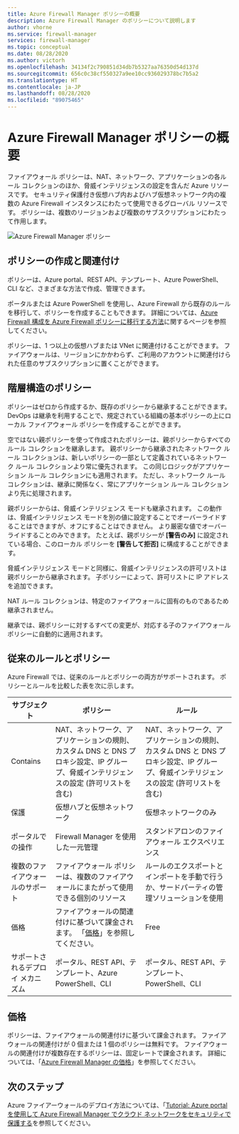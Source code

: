 ```yaml
---
title: Azure Firewall Manager ポリシーの概要
description: Azure Firewall Manager のポリシーについて説明します
author: vhorne
ms.service: firewall-manager
services: firewall-manager
ms.topic: conceptual
ms.date: 08/28/2020
ms.author: victorh
ms.openlocfilehash: 34134f2c790851d34db7b5327aa76350d54d137d
ms.sourcegitcommit: 656c0c38cf550327a9ee10cc936029378bc7b5a2
ms.translationtype: HT
ms.contentlocale: ja-JP
ms.lasthandoff: 08/28/2020
ms.locfileid: "89075465"
---
```

# <a name="azure-firewall-manager-policy-overview"></a>Azure Firewall Manager ポリシーの概要

ファイアウォール ポリシーは、NAT、ネットワーク、アプリケーションの各ルール コレクションのほか、脅威インテリジェンスの設定を含んだ Azure リソースです。 セキュリティ保護付き仮想ハブ内およびハブ仮想ネットワーク内の複数の Azure Firewall インスタンスにわたって使用できるグローバル リソースです。 ポリシーは、複数のリージョンおよび複数のサブスクリプションにわたって作用します。

![Azure Firewall Manager ポリシー](media/policy-overview/policy-overview.png)

## <a name="policy-creation-and-association"></a>ポリシーの作成と関連付け

ポリシーは、Azure portal、REST API、テンプレート、Azure PowerShell、CLI など、さまざまな方法で作成、管理できます。

ポータルまたは Azure PowerShell を使用し、Azure Firewall から既存のルールを移行して、ポリシーを作成することもできます。 詳細については、[Azure Firewall 構成を Azure Firewall ポリシーに移行する方法](migrate-to-policy.md)に関するページを参照してください。 

ポリシーは、1 つ以上の仮想ハブまたは VNet に関連付けることができます。 ファイアウォールは、リージョンにかかわらず、ご利用のアカウントに関連付けられた任意のサブスクリプションに置くことができます。

## <a name="hierarchical-policies"></a>階層構造のポリシー

ポリシーはゼロから作成するか、既存のポリシーから継承することができます。 DevOps は継承を利用することで、規定されている組織の基本ポリシーの上にローカル ファイアウォール ポリシーを作成することができます。

空ではない親ポリシーを使って作成されたポリシーは、親ポリシーからすべてのルール コレクションを継承します。 親ポリシーから継承されたネットワーク ルール コレクションは、新しいポリシーの一部として定義されているネットワーク ルール コレクションより常に優先されます。 この同じロジックがアプリケーション ルール コレクションにも適用されます。 ただし、ネットワーク ルール コレクションは、継承に関係なく、常にアプリケーション ルール コレクションより先に処理されます。

親ポリシーからは、脅威インテリジェンス モードも継承されます。 この動作は、脅威インテリジェンス モードを別の値に設定することでオーバーライドすることはできますが、オフにすることはできません。 より厳密な値でオーバーライドすることのみできます。 たとえば、親ポリシーが **[警告のみ]** に設定されている場合、このローカル ポリシーを **[警告して拒否]** に構成することができます。

脅威インテリジェンス モードと同様に、脅威インテリジェンスの許可リストは親ポリシーから継承されます。 子ポリシーによって、許可リストに IP アドレスを追加できます。

NAT ルール コレクションは、特定のファイアウォールに固有のものであるため継承されません。

継承では、親ポリシーに対するすべての変更が、対応する子のファイアウォール ポリシーに自動的に適用されます。

## <a name="traditional-rules-and-policies"></a>従来のルールとポリシー

Azure Firewall では、従来のルールとポリシーの両方がサポートされます。 ポリシーとルールを比較した表を次に示します。


| サブジェクト | ポリシー  | ルール |
| ------- | ------- | ----- |
|Contains     |NAT、ネットワーク、アプリケーションの規則、カスタム DNS と DNS プロキシ設定、IP グループ、脅威インテリジェンスの設定 (許可リストを含む)|NAT、ネットワーク、アプリケーションの規則、カスタム DNS と DNS プロキシ設定、IP グループ、脅威インテリジェンスの設定 (許可リストを含む)|
|保護     |仮想ハブと仮想ネットワーク|仮想ネットワークのみ|
|ポータルでの操作     |Firewall Manager を使用した一元管理|スタンドアロンのファイアウォール エクスペリエンス|
|複数のファイアウォールのサポート     |ファイアウォール ポリシーは、複数のファイアウォールにまたがって使用できる個別のリソース|ルールのエクスポートとインポートを手動で行うか、サードパーティの管理ソリューションを使用 |
|価格     |ファイアウォールの関連付けに基づいて課金されます。 「[価格](#pricing)」を参照してください。|Free|
|サポートされるデプロイ メカニズム     |ポータル、REST API、テンプレート、Azure PowerShell、CLI|ポータル、REST API、テンプレート、PowerShell、CLI |

## <a name="pricing"></a>価格

ポリシーは、ファイアウォールの関連付けに基づいて課金されます。 ファイアウォールの関連付けが 0 個または 1 個のポリシーは無料です。 ファイアウォールの関連付けが複数存在するポリシーは、固定レートで課金されます。 詳細については、「[Azure Firewall Manager の価格](https://azure.microsoft.com/pricing/details/firewall-manager/)」を参照してください。

## <a name="next-steps"></a>次のステップ

Azure ファイアーウォールのデプロイ方法については、「[Tutorial: Azure portal を使用して Azure Firewall Manager でクラウド ネットワークをセキュリティで保護する](secure-cloud-network.md)を参照してください。
